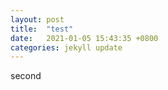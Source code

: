 ```yaml
---
layout: post
title:  "test"
date:   2021-01-05 15:43:35 +0800
categories: jekyll update
---
```


second
